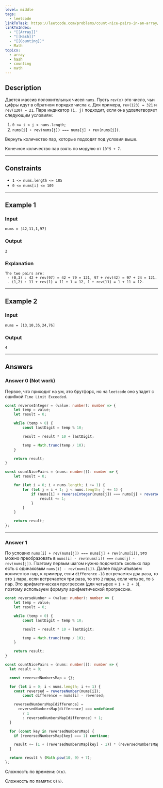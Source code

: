 ```yaml
---
level: middle
tags:
  - leetcode
linkToTask: https://leetcode.com/problems/count-nice-pairs-in-an-array/?envType=daily-question&envId=2023-11-21
linkToIndex:
  - "[[Array]]"
  - "[[Hash]]"
  - "[[Counting]]"
  - Math
topics:
  - array
  - hash
  - counting
  - math
---
```

## Description

Дается массив положительных чисел `nums`. Пусть `rev(x)` это число, чьи цифры идут в обратном порядке числа `x`. Для примера, `rev(123) = 321` и `rev(120) = 21`. Пара индикатор `(i, j)` подходит, если она удовлетворяет следующим условиям:
1. `0 <= i < j < nums.length`;
2. `nums[i] + rev(nums[j]) === nums[j] + rev(nums[i])`.

Вернуть количество пар, которые подходят под условия выше.

Конечное количество пар взять по модулю от `10^9 + 7`.

---
## Constraints

- `1 <= nums.length <= 105`
- `0 <= nums[i] <= 109`

---
## Example 1

### Input

```
nums = [42,11,1,97]
```
### Output

```
2
```
### Explanation

```
The two pairs are:
 - (0,3) : 42 + rev(97) = 42 + 79 = 121, 97 + rev(42) = 97 + 24 = 121.
 - (1,2) : 11 + rev(1) = 11 + 1 = 12, 1 + rev(11) = 1 + 11 = 12.
```

---
## Example 2

### Input

```
nums = [13,10,35,24,76]
```
### Output

```
4
```

---
## Answers

### Answer 0 (Not work)

Первое, что приходит на ум, это брутфорс, но на `leetcode` оно упадет с ошибкой `Time Limit Exceeded`.

```typescript
const reverseInteger = (value: number): number => {
	let temp = value;
	let result = 0;

	while (temp > 0) {
		const lastDigit = temp % 10;

		result = result * 10 + lastDigit;

		temp = Math.trunc(temp / 10);
	}

	return result;
}

const countNicePairs = (nums: number[]): number => {
	let result = 0;

	for (let i = 0; i < nums.length; i += 1) {
		for (let j = i + 1; j < nums.length; j += 1) {
			if (nums[i] + reverseInteger(nums[j]) === nums[j] + reverseInteger(nums[i])) {
				result += 1;
			}
		}
	}

	return result;
};
```

---
### Answer 1

По условию `nums[i] + rev(nums[j]) === nums[j] + rev(nums[i])`, это можно преобразовать в `nums[i] - rev(nums[i]) === nums[j] - rev(nums[j])`. Поэтому первым шагом нужно подсчитать сколько пар есть с одинаковым `nums[i] - rev(nums[i])`. Далее подсчитываем количество пар, к примеру, если `difference` `-18` встречается два раза, то это `1` пара, если встречается три раза, то это `2` пары, если четыре, то `6` пар.
Это арифметическая прогрессия (для четырех = `1 + 2 + 3`), поэтому используем формулу арифметической прогрессии.

```typescript
const reverseNumber = (value: number): number => {
	let temp = value;
	let result = 0;

	while (temp > 0) {
		const lastDigit = temp % 10;

		result = result * 10 + lastDigit;

		temp = Math.trunc(temp / 10);
	}

	return result;
}

const countNicePairs = (nums: number[]): number => {
  let result = 0;

  const reversedNumbersMap = {};

  for (let i = 0; i < nums.length; i += 1) {
    const reversed = reverseNumber(nums[i]);
		const difference = nums[i] - reversed;

    reversedNumbersMap[difference] =
      reversedNumbersMap[difference] === undefined
        ? 1
        : reversedNumbersMap[difference] + 1;
  }

  for (const key in reversedNumbersMap) {
    if (reversedNumbersMap[key] === 1) continue;

    result += (1 + (reversedNumbersMap[key] - 1)) * (reversedNumbersMap[key] - 1) / 2;
  }

  return result % (Math.pow(10, 9) + 7);
};
```

Сложность по времени: `O(n)`.

Сложность по памяти: `O(n)`.

